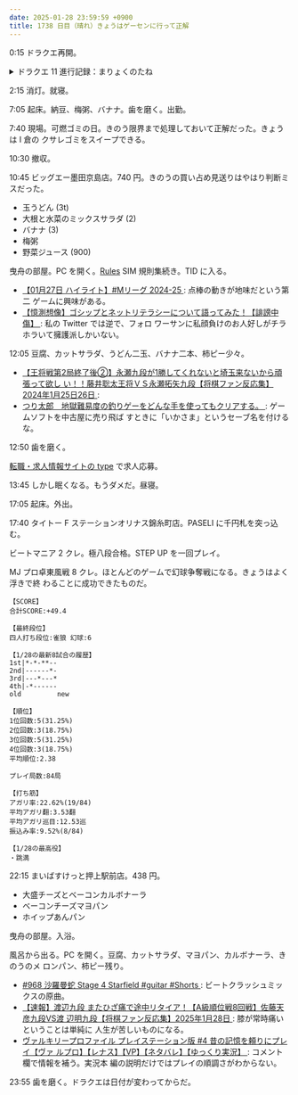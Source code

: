 ```yaml
---
date: 2025-01-28 23:59:59 +0900
title: 1738 日目（晴れ）きょうはゲーセンに行って正解
---
```


0:15 ドラクエ再開。

<details><summary>ドラクエ 11 進行記録：まりょくのたね</summary>
<p>気分転換に大修練場へ足を運ぶ。装備を変えるのが相変わらず面倒だ。
最終試練の手数を 17 に更新。タコイカ戦はちからが 450 ある今となってはカミュ一人でいい。
分身からのデュアルブレイカーで終わる。
最終戦はベロニカがマダンテを使って良いならばすぐに終わるのでもっと減らせる。</p>

<p>いつものちからのたね稼ぎ。戦闘勝利後に高級宝箱が三つ出現するとムホッとなる。</p>

<p>まりょくのたね稼ぎ場候補として荒野の地下迷宮を再検討。
前回ロケハン時に見落としていたが、対象となる魔物の湧出地点がけっこうある。
それに、最大三頭出現する場合があるのでなんとか稼げると判断。しばらく粘る。
ベロニカの攻撃まりょくを 999 に上がられると思う。</p>

<p>このダンジョンの出入口はルーラの対象外だが、セーブポイントはダンジョンの奥にある。
したがって、キメラのつばさを使えばこの地点に戻れる。この事実は種稼ぎにおいて重要だ。
荒野の地下迷宮以外にもこういう場所があるはずだ。</p>
</details>

2:15 消灯。就寝。

7:05 起床。納豆、梅粥、バナナ。歯を磨く。出勤。

7:40 現場。可燃ゴミの日。きのう限界まで処理しておいて正解だった。きょうは I 倉の
クサレゴミをスイープできる。

10:30 撤収。

10:45 ビッグエー墨田京島店。740 円。きのうの買い占め見送りはやはり判断ミスだった。

* 玉うどん (3t)
* 大根と水菜のミックスサラダ (2)
* バナナ (3)
* 梅粥
* 野菜ジュース (900)

曳舟の部屋。PC を開く。[Rules] SIM 規則集続き。TID に入る。

* [【01月27日 ハイライト】#Mリーグ 2024-25
  ](https://www.youtube.com/watch?v=CBixJeIDOtE): 点棒の動きが地味だという第二
  ゲームに興味がある。
* [【憶測想像】ゴシップとネットリテラシーについて語ってみた！【誹謗中傷】
  ](https://www.youtube.com/watch?v=Cw9A9HNuYag): 私の Twitter では逆で、フォロ
  ワーサンに私顔負けのお人好しがチラホラいて擁護派しかいない。

12:05 豆腐、カットサラダ、うどん二玉、バナナ二本、柿ピー少々。

* [【王将戦第2局終了後②】永瀬九段が1勝してくれないと埼玉来ないから頑張って欲し
  い！！藤井聡太王将ＶＳ永瀬拓矢九段【将棋ファン反応集】2024年1月25日26日
  ](https://www.youtube.com/watch?v=gCHv7Xpm9go): 
* [つり太郎　地獄難易度の釣りゲーをどんな手を使ってもクリアする。
  ](https://www.youtube.com/watch?v=RZNW-qY3UBQ): ゲームソフトを中古屋に売り飛ば
  すときに「いかさま」というセーブ名を付けるな。

12:50 歯を磨く。

[転職・求人情報サイトの type](https://type.jp/) で求人応募。

13:45 しかし眠くなる。もうダメだ。昼寝。

17:05 起床。外出。

17:40 タイトー F ステーションオリナス錦糸町店。PASELI に千円札を突っ込む。

ビートマニア 2 クレ。極八段合格。STEP UP を一回プレイ。

MJ プロ卓東風戦 8 クレ。ほとんどのゲームで幻球争奪戦になる。きょうはよく浮きで終
わることに成功できたものだ。

```text
【SCORE】
合計SCORE:+49.4

【最終段位】
四人打ち段位:雀狼 幻球:6

【1/28の最新8試合の履歴】
1st|*-*-**--
2nd|------*-
3rd|---*---*
4th|-*------
old         new

【順位】
1位回数:5(31.25%)
2位回数:3(18.75%)
3位回数:5(31.25%)
4位回数:3(18.75%)
平均順位:2.38

プレイ局数:84局

【打ち筋】
アガリ率:22.62%(19/84)
平均アガリ翻:3.53翻
平均アガリ巡目:12.53巡
振込み率:9.52%(8/84)

【1/28の最高役】
・跳満
```

22:15 まいばすけっと押上駅前店。438 円。

* 大盛チーズとベーコンカルボナーラ
* ベーコンチーズマヨパン
* ホイップあんパン

曳舟の部屋。入浴。

風呂から出る。PC を開く。豆腐、カットサラダ、マヨパン、カルボナーラ、きのうのメ
ロンパン、柿ピー残り。

* [#968 沙羅曼蛇 Stage 4 Starfield #guitar #Shorts
  ](https://www.youtube.com/watch?v=UUoYeRFOPgA): ビートクラッシュミックスの原曲。
* [【速報】渡辺九段 またひざ痛で途中リタイア！【A級順位戦8回戦】佐藤天彦九段VS渡
  辺明九段【将棋ファン反応集】2025年1月28日
  ](https://www.youtube.com/watch?v=rU9b7k_JUGo): 膝が常時痛いということは単純に
  人生が苦しいものになる。
* [ヴァルキリープロファイル プレイステーション版 #4 昔の記憶を頼りにプレイ【ヴァ
  ルプロ】【レナス】【VP】【ネタバレ】【ゆっくり実況】
  ](https://www.youtube.com/watch?v=zZ7t45LbHrs): コメント欄で情報を補う。実況本
  編の説明だけではプレイの順調さがわからない。

23:55 歯を磨く。ドラクエは日付が変わってからだ。

[Rules]: <https://docs.astral.sh/ruff/rules/>
